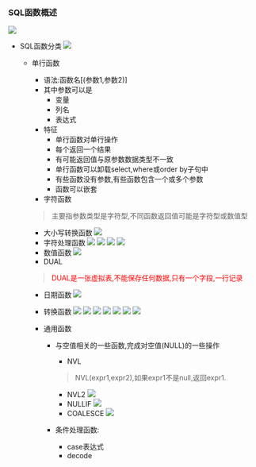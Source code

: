 ### SQL函数概述
![](/images/function1.png)
+ SQL函数分类
![](/images/function2.png)
  - 单行函数
    - 语法:函数名[(参数1,参数2)]
    - 其中参数可以是
      - 变量
      - 列名
      - 表达式
    - 特征
      - 单行函数对单行操作
      - 每个返回一个结果
      - 有可能返回值与原参数数据类型不一致
      - 单行函数可以卸载select,where或order by子句中
      - 有些函数没有参数,有些函数包含一个或多个参数
      - 函数可以嵌套
    - 字符函数
    > 主要指参数类型是字符型,不同函数返回值可能是字符型或数值型

       - 大小写转换函数
       ![](/images/min1.png)
       - 字符处理函数
       ![](/images/处理.png)
       ![](/images/处理2.png)
       ![](/images/处理3.png)
       ![](/images/处理4.png)
    - 数值函数
      ![](/images/数值函数.png)
    - DUAL
    > <font color = "red">DUAL是一张虚拟表,不能保存任何数据,只有一个字段,一行记录</font>

    - 日期函数
    ![](/images/date.png)

    - 转换函数
    ![](/images/data.png)
    ![](/images/date.png)
    ![](/images/date2.png)
    ![](/images/date3.png)
    ![](/images/date4.png)
    ![](/images/date5.png)
    ![](/images/date6.png)

    - 通用函数
      - 与空值相关的一些函数,完成对空值(NULL)的一些操作
        - NVL
        > NVL(expr1,expr2),如果expr1不是null,返回expr1.

        - NVL2
          ![](/images/nvl2.png)
        - NULLIF
          ![](/images/nullif.png)
        - COALESCE
          ![](/images/coal.png)
      - 条件处理函数:
        - case表达式
        - decode
